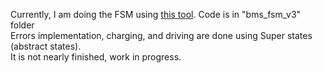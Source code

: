 Currently, I am doing the FSM using [this tool](https://github.com/unclebob/CC_SMC). Code is in "bms_fsm_v3" folder  
Errors implementation, charging, and driving are done using Super states (abstract states).  
It is not nearly finished, work in progress.
